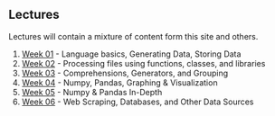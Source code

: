 ## Lectures

Lectures will contain a mixture of content form this site and others.

1. [Week 01](lectures/lectures.md) - Language basics, Generating Data, Storing Data
1. [Week 02](lectures/lectures.md) - Processing files using functions, classes, and libraries
1. [Week 03](lectures/lectures.md) - Comprehensions, Generators, and Grouping
1. [Week 04](lectures/lectures.md) - Numpy, Pandas, Graphing & Visualization
1. [Week 05](lectures/lectures.md) - Numpy & Pandas In-Depth
1. [Week 06](lectures/lectures.md) - Web Scraping, Databases, and Other Data Sources
